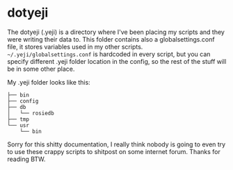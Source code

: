 # dotyeji

The dotyeji (.yeji) is a directory where I've been placing my scripts
and they were writing their data to. This folder contains also
a globalsettings.conf file, it stores variables used in my other scripts.
`~/.yeji/globalsettings.conf` is hardcoded in every script, but you can
specify different .yeji folder location in the config, so the rest of the
stuff will be in some other place.

My .yeji folder looks like this:

    ├── bin
    ├── config
    ├── db
    │   └── rosiedb
    ├── tmp
    └── usr
        └── bin


Sorry for this shitty documentation, I really think nobody is going to even
try to use these crappy scripts to shitpost on some internet forum. Thanks
for reading BTW.
